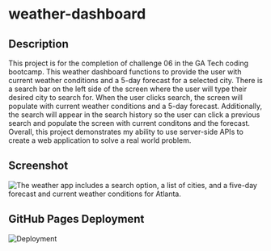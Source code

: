 # weather-dashboard
## Description

This project is for the completion of challenge 06 in the GA Tech coding bootcamp. This weather dashboard functions to provide the user with current weather conditions and a 5-day forecast for a selected city. There is a search bar on the left side of the screen where the user will type their desired city to search for. When the user clicks search, the screen will populate with current weather conditions and a 5-day forecast. Additionally, the search will appear in the search history so the user can click a previous search and populate the screen with current conditons and the forecast. Overall, this project demonstrates my ability to use server-side APIs to create a web application to solve a real world problem.

<!-- ```
GIVEN a weather dashboard with form inputs
WHEN I search for a city
THEN I am presented with current and future conditions for that city and that city is added to the search history
WHEN I view current weather conditions for that city
THEN I am presented with the city name, the date, an icon representation of weather conditions, the temperature, the humidity, and the wind speed
WHEN I view future weather conditions for that city
THEN I am presented with a 5-day forecast that displays the date, an icon representation of weather conditions, the temperature, the wind speed, and the humidity
WHEN I click on a city in the search history
THEN I am again presented with current and future conditions for that city
``` -->

## Screenshot

![The weather app includes a search option, a list of cities, and a five-day forecast and current weather conditions for Atlanta.](./Assets/images/weather-dashboard-screenshot.JPG)

## GitHub Pages Deployment
![Deployment](https://jeremystevens515.github.io/weather-dashboard/)